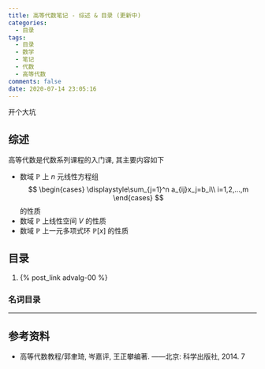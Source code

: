 ```yaml
---
title: 高等代数笔记 - 综述 & 目录 (更新中)
categories:
  - 目录
tags:
  - 目录
  - 数学
  - 笔记
  - 代数
  - 高等代数
comments: false
date: 2020-07-14 23:05:16
---
```


开个大坑

<!-- more -->

## 综述

高等代数是代数系列课程的入门课, 其主要内容如下

- 数域 $\mathbb{P}$ 上 $n$ 元线性方程组
  $$
  \begin{cases}
    \displaystyle\sum_{j=1}^n a_{ij}x_j=b_i\\
    i=1,2,...,m
  \end{cases}
  $$
  的性质
- 数域 $\mathbb{P}$ 上线性空间 $V$ 的性质
- 数域 $\mathbb{P}$ 上一元多项式环 $\mathbb{P}[x]$ 的性质

## 目录

1. {% post_link advalg-00 %}

### 名词目录

---

## 参考资料

- 高等代数教程/郭聿琦, 岑嘉评, 王正攀编著. ——北京: 科学出版社, 2014. 7

